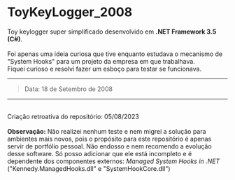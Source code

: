 # ToyKeyLogger_2008

Toy keylogger super simplificado desenvolvido em <b>.NET Framework 3.5 (C#)</b>. <br> <br>
Foi apenas uma ideia curiosa que tive enquanto estudava o mecanismo de "System Hooks" para um projeto da empresa em que trabalhava. <br>
Fiquei curioso e resolvi fazer um esboço para testar se funcionava. <br>

***
>           
>Data: 18 de Setembro de 2008
>
***

<br>Criação retroativa do repositório: 05/08/2023
<br><br>
<b>Observação:</b> Não realizei nenhum teste e nem migrei a solução para ambientes mais novos, pois o propósito para este repositório é apenas servir de portfólio pessoal. Não endosso e nem recomendo a evolução desse software. Só posso adicionar que ele está incompleto e é dependente dos componentes externos: <i>Managed System Hooks in .NET</i> ("Kennedy.ManagedHooks.dll" e "SystemHookCore.dll")
